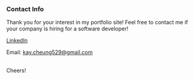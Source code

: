 ### Contact Info

Thank you for your interest in my portfolio site! Feel free to contact me if your company is hiring for a software developer!

[LinkedIn]("https://linkedin.com/in/kay-yan-cheung")

Email: kay.cheung529@gmail.com

<br>
Cheers!
